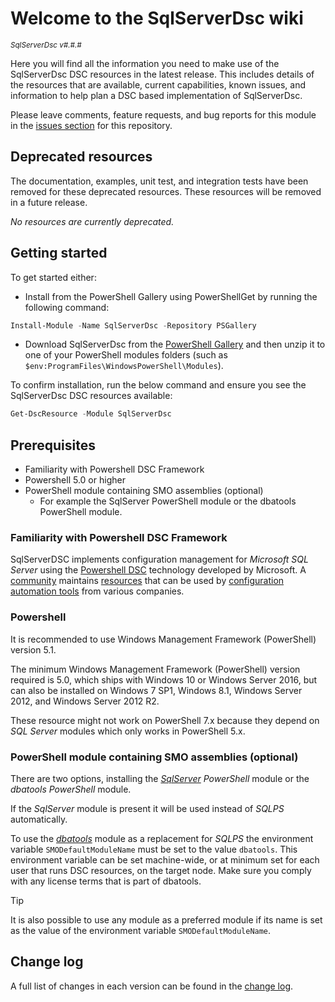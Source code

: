 # Welcome to the SqlServerDsc wiki

<sup>*SqlServerDsc v#.#.#*</sup>

Here you will find all the information you need to make use of the SqlServerDsc
DSC resources in the latest release. This includes details of the resources
that are available, current capabilities, known issues, and information to
help plan a DSC based implementation of SqlServerDsc.

Please leave comments, feature requests, and bug reports for this module in
the [issues section](https://github.com/dsccommunity/SqlServerDsc/issues)
for this repository.

## Deprecated resources

The documentation, examples, unit test, and integration tests have been removed
for these deprecated resources. These resources will be removed
in a future release.

*No resources are currently deprecated.*

## Getting started

To get started either:

- Install from the PowerShell Gallery using PowerShellGet by running the
  following command:

```powershell
Install-Module -Name SqlServerDsc -Repository PSGallery
```

- Download SqlServerDsc from the [PowerShell Gallery](https://www.powershellgallery.com/packages/SqlServerDsc)
  and then unzip it to one of your PowerShell modules folders (such as
  `$env:ProgramFiles\WindowsPowerShell\Modules`).

To confirm installation, run the below command and ensure you see the SqlServerDsc
DSC resources available:

```powershell
Get-DscResource -Module SqlServerDsc
```

## Prerequisites

- Familiarity with Powershell DSC Framework
- Powershell 5.0 or higher
- PowerShell module containing SMO assemblies (optional)
  - For example the SqlServer PowerShell module or the dbatools PowerShell
    module.

### Familiarity with Powershell DSC Framework

SqlServerDSC implements configuration management for *Microsoft SQL Server*
using the [Powershell DSC](https://docs.microsoft.com/en-us/search/?terms=Desired%20State%20Configuration&scope=PowerShell)
technology developed by Microsoft. A [community](https://dsccommunity.org/)
maintains [resources](https://www.powershellgallery.com/packages?q=Tags%3A%22DSCResource%22)
that can be used by [configuration automation tools](https://dsccommunity.org/configmgt/)
from various companies.

### Powershell

It is recommended to use Windows Management Framework (PowerShell) version 5.1.

The minimum Windows Management Framework (PowerShell) version required is 5.0,
which ships with Windows 10 or Windows Server 2016, but can also be installed
on Windows 7 SP1, Windows 8.1, Windows Server 2012, and Windows Server 2012 R2.

These resource might not work on PowerShell 7.x because they depend on
*SQL Server* modules which only works in PowerShell 5.x.

### PowerShell module containing SMO assemblies (optional)

There are two options, installing the [*SqlServer*](https://www.powershellgallery.com/packages/SqlServer)
*PowerShell* module or the *dbatools PowerShell* module.

If the *SqlServer* module is present it will be used instead of *SQLPS*
automatically.

To use the [*dbatools*](https://www.powershellgallery.com/packages/dbatools)
module as a replacement for *SQLPS* the environment variable `SMODefaultModuleName`
must be set to the value `dbatools`. This environment variable can be set
machine-wide, or at minimum set for each user that runs DSC resources, on
the target node. Make sure you comply with any license terms that is part
of dbatools.

> [!TIP]
> It is also possible to use any module as a preferred module if
> its name is set as the value of the environment variable `SMODefaultModuleName`.

## Change log

A full list of changes in each version can be found in the [change log](https://github.com/dsccommunity/SqlServerDsc/blob/main/CHANGELOG.md).

